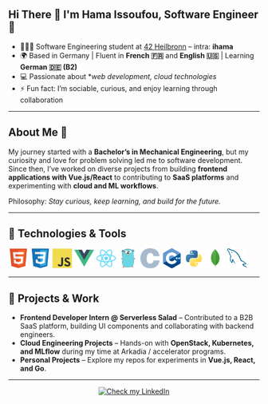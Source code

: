 ## Hi There 👋 I'm Hama Issoufou, Software Engineer 🚀  

- 👨🏻‍💻 Software Engineering student at [42 Heilbronn](https://www.42heilbronn.de/en/) – intra: **ihama**  
- 🌍 Based in Germany | Fluent in **French 🇫🇷** and **English 🇺🇸** | Learning **German 🇩🇪 (B2)**  
- 💻 Passionate about **web development, cloud technologies*  
- ⚡ Fun fact: I’m sociable, curious, and enjoy learning through collaboration  

---

## About Me 💬  

My journey started with a **Bachelor’s in Mechanical Engineering**, but my curiosity and love for problem solving led me to software development.  
Since then, I’ve worked on diverse projects from building **frontend applications with Vue.js/React** to contributing to **SaaS platforms** and experimenting with **cloud and ML workflows**.  

Philosophy: *Stay curious, keep learning, and build for the future.*  

---

## 🔧 Technologies & Tools  

<p align="left">
  <img src="https://raw.githubusercontent.com/devicons/devicon/master/icons/html5/html5-original.svg" alt="HTML5" width="40" height="40"/> 
  <img src="https://raw.githubusercontent.com/devicons/devicon/master/icons/css3/css3-original.svg" alt="CSS3" width="40" height="40"/> 
  <img src="https://raw.githubusercontent.com/devicons/devicon/master/icons/javascript/javascript-original.svg" alt="JavaScript" width="40" height="40"/> 
  <img src="https://raw.githubusercontent.com/devicons/devicon/master/icons/vuejs/vuejs-original.svg" alt="Vue.js" width="40" height="40"/> 
  <img src="https://raw.githubusercontent.com/devicons/devicon/master/icons/react/react-original.svg" alt="React" width="40" height="40"/> 
  <img src="https://raw.githubusercontent.com/devicons/devicon/master/icons/go/go-original.svg" alt="Go" width="40" height="40"/> 
  <img src="https://raw.githubusercontent.com/devicons/devicon/master/icons/c/c-original.svg" alt="C" width="40" height="40"/> 
  <img src="https://raw.githubusercontent.com/devicons/devicon/master/icons/cplusplus/cplusplus-original.svg" alt="C++" width="40" height="40"/> 
  <img src="https://raw.githubusercontent.com/devicons/devicon/master/icons/python/python-original.svg" alt="Python" width="40" height="40"/> 
  <img src="https://raw.githubusercontent.com/devicons/devicon/master/icons/mongodb/mongodb-original.svg" alt="MongoDB" width="40" height="40"/> 
  <img src="https://raw.githubusercontent.com/devicons/devicon/master/icons/mysql/mysql-original.svg" alt="SQL" width="40" height="40"/> 
</p>  

---

## 🚀 Projects & Work  

- **Frontend Developer Intern @ Serverless Salad** – Contributed to a B2B SaaS platform, building UI components and collaborating with backend engineers.  
- **Cloud Engineering Projects** – Hands-on with **OpenStack, Kubernetes, and MLflow** during my time at Arkadia / accelerator programs.  
- **Personal Projects** – Explore my repos for experiments in **Vue.js, React, and Go**.  

---

<p align="center">
  <a href="https://www.linkedin.com/in/hama-issoufou/" target="_blank">
    <img width="18%" alt="Check my LinkedIn" src="https://user-images.githubusercontent.com/118751159/216603615-c221cd5b-b707-4c5c-9cff-1dc2430a60d2.png"/>
  </a>
</p>
